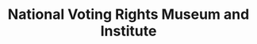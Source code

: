 ---
layout: repo
title: "National Voting Rights Museum and Institute"
id: 11139
permalink: repos/11139/
---